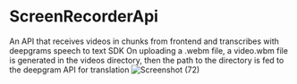 # ScreenRecorderApi
An API that receives videos in chunks from frontend and transcribes with deepgrams speech to text SDK
On uploading a .webm file, a video.wbm file is generated in the videos directory, then the path to the directory is fed to the deepgram API for translation 
![Screenshot (72)](https://github.com/kofman10/ScreenRecorderApi/assets/64756234/98a51987-9ee0-4b4c-bef9-fb2dbee9f0f3)
